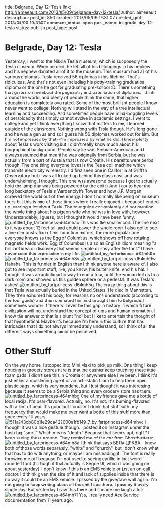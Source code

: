 title: Belgrade, Day 12: Tesla
link: http://aimeeault.com/2013/05/09/belgrade-day-12-tesla/
author: aimeeault
description: 
post_id: 850
created: 2013/05/09 19:31:07
created_gmt: 2013/05/09 19:31:07
comment_status: open
post_name: belgrade-day-12-tesla
status: publish
post_type: post

# Belgrade, Day 12: Tesla

Yesterday, I went to the Nikola Tesla museum, which is supposedly the Tesla museum. When he died, he left all of his belongings to his nephew and his nephew donated all of it to the museum.  This museum had all of his various diplomas. Tesla received 56 diplomas in his lifetime. That's ridiculous. And that's not even including his potty-training graduation diploma or the one he got for graduating pre-school :D. There's something that grates on me about the pageantry and ostentation of diplomas. I think around the world, and plenty of people think the same, that higher education is completely overrated. Some of the most brilliant people I know never went to college. Nothing will stand in the way of a true intellectual learning and succeeding. And sometimes people have mind-boggling levels of perspicacity that simply cannot evolve in academic settings. I went to college and yet I think everything I know that matters to me, I learned outside of the classroom. Nothing wrong with Tesla though. He's long gone and he was a genius and so I guess his 56 diplomas worked out for him. But I'm not impressed by that--I'm impressed by what he did. I knew plenty about Tesla's work visiting but I didn't really know much about his biographical background. People say he was Serbian-American and I always assumed that meant he was originally from Serbia, but he was actually from a part of Austria that is now Croatia. His parents were Serbs, though. The one thing everyone loves is the Tesla coil machine which transmits electricity wirelessly. I'd first seen one in California at Griffith Observatory but it was all locked up behind this glass case and was underwhelming, I thought. This one was awesome because I got to actually hold the lamp that was being powered by the coil :) And I got to hear the long backstory of Tesla's Wardenclyffe Tower and how J.P. Morgan screwed the world out of free energy. I don't normally like being on museum tours but this is one of those times where I really enjoyed it because I ended up learning a lot about Tesla. The tour guide conveniently did not mention the whole thing about his pigeon wife who he was in love with, however. Understandably, I guess, but I thought it would have been funny. ![untitled_by_fartprincess-d64mhao](https://s3.amazonaws.com/aimeeault.com/untitled_by_fartprincess-d64mhao.jpg) This was the smaller coil. The one next to it was about 12 feet tall and could power the whole room I also got to see a live demonstration of his induction motors, the more popular one everyone knows as the Egg of Columbus, which shows off how rotating magnetic fields work. Egg of Columbus is also an English idiom meaning "a brilliant idea or discovery that seems simple or easy after the fact." I have never used this expression in my life. ![untitled_by_fartprincess-d64mh9c](https://s3.amazonaws.com/aimeeault.com/untitled_by_fartprincess-d64mh9c.jpg) ![untitled_by_fartprincess-d64mh8v](https://s3.amazonaws.com/aimeeault.com/untitled_by_fartprincess-d64mh8v.jpg) ![untitled_by_fartprincess-d64mh9w](https://s3.amazonaws.com/aimeeault.com/untitled_by_fartprincess-d64mh9w.jpg) Hahaha. This is funnier in English than I think anyone here is aware of. I also got to see important stuff, like, you know, his butter knife. And his hat. I thought it was an anticlimactic way to end a tour, until the woman led us to a dark room and showed us this golden sphere on a pedestal. It was Tesla's ashes! ![untitled_by_fartprincess-d64mh5g](https://s3.amazonaws.com/aimeeault.com/untitled_by_fartprincess-d64mh5g.jpg) The crazy thing about this is that Tesla was actually buried in the United States. He died in Manhattan. They then exhumed his body, for reasons no one understands (according to the tour guide) and then cremated him and brought him to Belgrade. I sometimes wonder if there will ever be this gap in history in which future civilization will not understand the concept of urns and human cremation. I know the answer to that is a blunt "no" but I like to entertain the thought of that hypothetical. Maybe it's because I'm here in this culture that has intricacies that I do not always immediately understand, so I think of all the different ways something could be perceived. 

# Other Stuff

On the way home, I stopped into Mini Maxi to pick up milk. One thing I keep noticing in grocery stores here is that the cashier keep touching these little foam pads. I didn't see this in Croatia or anywhere else I've been. I think it's just either a moistening agent or an anti-static foam to help them open plastic bags, which is very mundane, but I just thought it was interesting because it seems to be a Serbia thing and every grocery store has them. ![untitled_by_fartprincess-d64mhbg](https://s3.amazonaws.com/aimeeault.com/untitled_by_fartprincess-d64mhbg.jpg) One of my friends gave me a bottle of local rakija. It's pear-flavored. Actually, no. It's not. It's burning-flavored with a hint of pear. It's good but I couldn't drink that stuff with any frequency that would make me ever want a bottle of this stuff more than once every 10 years. ![511a743cb80b11e29ca422000a1fb149_7_by_fartprincess-d64mhvq](https://s3.amazonaws.com/aimeeault.com/511a743cb80b11e29ca422000a1fb149_7_by_fartprincess-d64mhvq.jpg) I thought it was a nice gesture though. I posted it on Instagram under the hash tag "smrt." Which means "death." Because that seems apt, right? I keep seeing these around. They remind me of the car from Ghostbusters: ![untitled_by_fartprincess-d64mh8a](https://s3.amazonaws.com/aimeeault.com/untitled_by_fartprincess-d64mh8a.jpg) I think that says БЕЛА ЦРКВA. I know both of those words separately, "white" and "church", but I don't know what that has to do with anything, or maybe I am misreading it. The font is really throwing me off because I'm not used to seeing cyrillic in that weird rounded font (I'll laugh if that actually is Segoe UI, which I was going on about yesterday). I don't know if this is an EMS vehicle or just an on-call doctor. I'd think given the size of it and lack of supplies inside that there is no way it could be an EMS vehicle. I passed by the give/take wall again. I'm not going to keep writing about all the shit I see there. I pass by it every single day. But yesterday I saw this there and it made me laugh a lot: ![untitled_by_fartprincess-d64mh7l](https://s3.amazonaws.com/aimeeault.com/untitled_by_fartprincess-d64mh7l.jpg) Yes, I really need Ace Service documentation from 11 years ago.